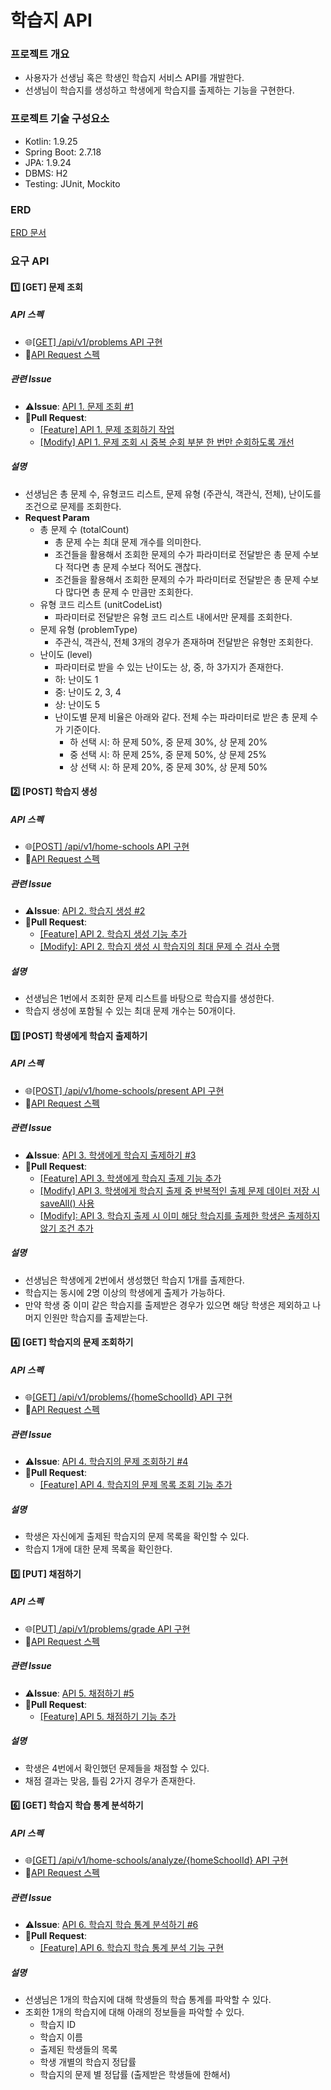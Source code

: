 # 학습지 API
### 프로젝트 개요
* 사용자가 선생님 혹은 학생인 학습지 서비스 API를 개발한다.
* 선생님이 학습지를 생성하고 학생에게 학습지를 출제하는 기능을 구현한다.

### 프로젝트 기술 구성요소
* Kotlin: 1.9.25
* Spring Boot: 2.7.18
* JPA: 1.9.24
* DBMS: H2
* Testing: JUnit, Mockito

### ERD
[ERD 문서](docs/ERD.md)

### 요구 API
#### 1️⃣ [GET] 문제 조회
##### API 스펙
* 🌐[[GET] /api/v1/problems API 구현](src/main/kotlin/org/freewheelin/homeschoolmaterials/api/problem/ProblemApi.kt)
* 📜[API Request 스펙](src/main/resources/http/problemApiRequest.http)

##### 관련 Issue
* ⚠️**Issue**: [API 1. 문제 조회 #1](https://github.com/lgm1007/home-school-materials-api/issues/1)
* 🔗**Pull Request**:
  * [[Feature] API 1. 문제 조회하기 작업](https://github.com/lgm1007/home-school-materials-api/pull/8)
  * [[Modify] API 1. 문제 조회 시 중복 순회 부분 한 번만 순회하도록 개선](https://github.com/lgm1007/home-school-materials-api/pull/9)

##### 설명
* 선생님은 총 문제 수, 유형코드 리스트, 문제 유형 (주관식, 객관식, 전체), 난이도를 조건으로 문제를 조회한다.
* **Request Param**
  * 총 문제 수 (totalCount)
    * 총 문제 수는 최대 문제 개수를 의미한다.
    * 조건들을 활용해서 조회한 문제의 수가 파라미터로 전달받은 총 문제 수보다 적다면 총 문제 수보다 적어도 괜찮다.
    * 조건들을 활용해서 조회한 문제의 수가 파라미터로 전달받은 총 문제 수보다 많다면 총 문제 수 만큼만 조회한다.
  * 유형 코드 리스트 (unitCodeList)
    * 파라미터로 전달받은 유형 코드 리스트 내에서만 문제를 조회한다.
  * 문제 유형 (problemType)
    * 주관식, 객관식, 전체 3개의 경우가 존재하며 전달받은 유형만 조회한다.
  * 난이도 (level)
    * 파라미터로 받을 수 있는 난이도는 상, 중, 하 3가지가 존재한다.
    * 하: 난이도 1
    * 중: 난이도 2, 3, 4
    * 상: 난이도 5
    * 난이도별 문제 비율은 아래와 같다. 전체 수는 파라미터로 받은 총 문제 수가 기준이다.
      * 하 선택 시: 하 문제 50%, 중 문제 30%, 상 문제 20%
      * 중 선택 시: 하 문제 25%, 중 문제 50%, 상 문제 25%
      * 상 선택 시: 하 문제 20%, 중 문제 30%, 상 문제 50%


#### 2️⃣ [POST] 학습지 생성
##### API 스펙
* 🌐[[POST] /api/v1/home-schools API 구현](src/main/kotlin/org/freewheelin/homeschoolmaterials/api/homeschool/HomeSchoolApi.kt)
* 📜[API Request 스펙](src/main/resources/http/homeSchoolApiRequest.http)

##### 관련 Issue
* ⚠️**Issue**: [API 2. 학습지 생성 #2](https://github.com/lgm1007/home-school-materials-api/issues/2)
* 🔗**Pull Request**:
  * [[Feature] API 2. 학습지 생성 기능 추가](https://github.com/lgm1007/home-school-materials-api/pull/11)
  * [[Modify]: API 2. 학습지 생성 시 학습지의 최대 문제 수 검사 수행](https://github.com/lgm1007/home-school-materials-api/pull/15)

##### 설명
* 선생님은 1번에서 조회한 문제 리스트를 바탕으로 학습지를 생성한다.
* 학습지 생성에 포함될 수 있는 최대 문제 개수는 50개이다.

#### 3️⃣ [POST] 학생에게 학습지 출제하기
##### API 스펙
* 🌐[[POST] /api/v1/home-schools/present API 구현](src/main/kotlin/org/freewheelin/homeschoolmaterials/api/homeschool/HomeSchoolApi.kt)
* 📜[API Request 스펙](src/main/resources/http/homeSchoolApiRequest.http)

##### 관련 Issue
* ⚠️**Issue**: [API 3. 학생에게 학습지 출제하기 #3](https://github.com/lgm1007/home-school-materials-api/issues/3)
* 🔗**Pull Request**:
  * [[Feature] API 3. 학생에게 학습지 출제 기능 추가](https://github.com/lgm1007/home-school-materials-api/pull/12)
  * [[Modify] API 3. 학생에게 학습지 출제 중 반복적인 출제 문제 데이터 저장 시 saveAll() 사용](https://github.com/lgm1007/home-school-materials-api/pull/14)
  * [[Modify]: API 3. 학습지 출제 시 이미 해당 학습지를 출제한 학생은 출제하지 않기 조건 추가](https://github.com/lgm1007/home-school-materials-api/pull/17)

##### 설명
* 선생님은 학생에게 2번에서 생성했던 학습지 1개를 출제한다.
* 학습지는 동시에 2명 이상의 학생에게 출제가 가능하다.
* 만약 학생 중 이미 같은 학습지를 출제받은 경우가 있으면 해당 학생은 제외하고 나머지 인원만 학습지를 출제받는다.

#### 4️⃣ [GET] 학습지의 문제 조회하기
##### API 스펙
* 🌐[[GET] /api/v1/problems/{homeSchoolId} API 구현](src/main/kotlin/org/freewheelin/homeschoolmaterials/api/problem/ProblemApi.kt)
* 📜[API Request 스펙](src/main/resources/http/problemApiRequest.http)

##### 관련 Issue
* ⚠️**Issue**: [API 4. 학습지의 문제 조회하기 #4](https://github.com/lgm1007/home-school-materials-api/issues/4)
* 🔗**Pull Request**:
  * [[Feature] API 4. 학습지의 문제 목록 조회 기능 추가](https://github.com/lgm1007/home-school-materials-api/pull/10)

##### 설명
* 학생은 자신에게 출제된 학습지의 문제 목록을 확인할 수 있다.
* 학습지 1개에 대한 문제 목록을 확인한다.

#### 5️⃣ [PUT] 채점하기
##### API 스펙
* 🌐[[PUT] /api/v1/problems/grade API 구현](src/main/kotlin/org/freewheelin/homeschoolmaterials/api/problem/ProblemApi.kt)
* 📜[API Request 스펙](src/main/resources/http/problemApiRequest.http)

##### 관련 Issue
* ⚠️**Issue**: [API 5. 채점하기 #5](https://github.com/lgm1007/home-school-materials-api/issues/5)
* 🔗**Pull Request**:
  * [[Feature] API 5. 채점하기 기능 추가](https://github.com/lgm1007/home-school-materials-api/pull/13)

##### 설명
* 학생은 4번에서 확인했던 문제들을 채점할 수 있다.
* 채점 결과는 맞음, 틀림 2가지 경우가 존재한다.

#### 6️⃣ [GET] 학습지 학습 통계 분석하기
##### API 스펙
* 🌐[[GET] /api/v1/home-schools/analyze/{homeSchoolId} API 구현](src/main/kotlin/org/freewheelin/homeschoolmaterials/api/homeschool/HomeSchoolApi.kt)
* 📜[API Request 스펙](src/main/resources/http/homeSchoolApiRequest.http)

##### 관련 Issue
* ⚠️**Issue**: [API 6. 학습지 학습 통계 분석하기 #6](https://github.com/lgm1007/home-school-materials-api/issues/6)
* 🔗**Pull Request**:
  * [[Feature] API 6. 학습지 학습 통계 분석 기능 구현](https://github.com/lgm1007/home-school-materials-api/pull/16)

##### 설명
* 선생님은 1개의 학습지에 대해 학생들의 학습 통계를 파악할 수 있다.
* 조회한 1개의 학습지에 대해 아래의 정보들을 파악할 수 있다.
  * 학습지 ID
  * 학습지 이름
  * 출제된 학생들의 목록
  * 학생 개별의 학습지 정답률
  * 학습지의 문제 별 정답률 (출제받은 학생들에 한해서)


